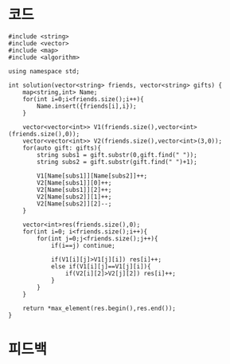 # 코드

    #include <string>
    #include <vector>
    #include <map>
    #include <algorithm>

    using namespace std;

    int solution(vector<string> friends, vector<string> gifts) {    
        map<string,int> Name;    
        for(int i=0;i<friends.size();i++){        
            Name.insert({friends[i],i});
        }
        
        vector<vector<int>> V1(friends.size(),vector<int>(friends.size(),0));
        vector<vector<int>> V2(friends.size(),vector<int>(3,0));
        for(auto gift: gifts){
            string subs1 = gift.substr(0,gift.find(" "));
            string subs2 = gift.substr(gift.find(" ")+1);
            
            V1[Name[subs1]][Name[subs2]]++;        
            V2[Name[subs1]][0]++;
            V2[Name[subs1]][2]++;
            V2[Name[subs2]][1]++;
            V2[Name[subs2]][2]--;
        }
        
        vector<int>res(friends.size(),0);
        for(int i=0; i<friends.size();i++){
            for(int j=0;j<friends.size();j++){
                if(i==j) continue;
                
                if(V1[i][j]>V1[j][i]) res[i]++;                            
                else if(V1[i][j]==V1[j][i]){
                    if(V2[i][2]>V2[j][2]) res[i]++;
                }
            }
        }
        
        return *max_element(res.begin(),res.end());
    }

# 피드백

    
